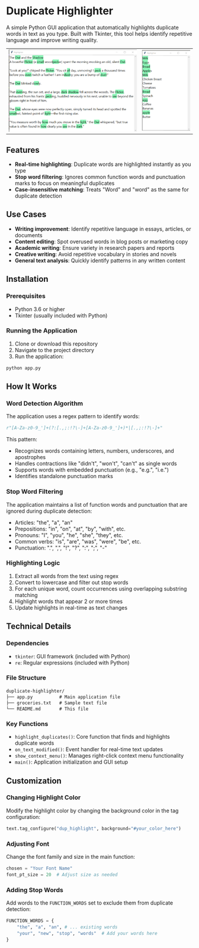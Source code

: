 # Duplicate Highlighter

A simple Python GUI application that automatically highlights duplicate words in text as you type. Built with Tkinter, this tool helps identify repetitive language and improve writing quality.

<table>
  <tr>
    <td align="center">
      <img src="Screenshot-1.png" width="600" alt="Main screenshot of the Duplicate Highlighter application">
    </td>
    <td align="center">
      <img src="Screenshot-2.png" width="225" alt="Smaller screenshot showing the highlighted text">
    </td>
  </tr>
</table>

## Features

- **Real-time highlighting**: Duplicate words are highlighted instantly as you type
- **Stop word filtering**: Ignores common function words and punctuation marks to focus on meaningful duplicates
- **Case-insensitive matching**: Treats "Word" and "word" as the same for duplicate detection

## Use Cases

- **Writing improvement**: Identify repetitive language in essays, articles, or documents
- **Content editing**: Spot overused words in blog posts or marketing copy
- **Academic writing**: Ensure variety in research papers and reports
- **Creative writing**: Avoid repetitive vocabulary in stories and novels
- **General text analysis**: Quickly identify patterns in any written content

## Installation

### Prerequisites

- Python 3.6 or higher
- Tkinter (usually included with Python)

### Running the Application

1. Clone or download this repository
2. Navigate to the project directory
3. Run the application:

```bash
python app.py
```

## How It Works

### Word Detection Algorithm

The application uses a regex pattern to identify words:

```python
r"[A-Za-z0-9_']+(?:[.,;:!?\-]+[A-Za-z0-9_']+)*|[.,;:!?\-]+"
```

This pattern:
- Recognizes words containing letters, numbers, underscores, and apostrophes
- Handles contractions like "didn't", "won't", "can't" as single words
- Supports words with embedded punctuation (e.g., "e.g.", "i.e.")
- Identifies standalone punctuation marks

### Stop Word Filtering

The application maintains a list of function words and punctuation that are ignored during duplicate detection:

- Articles: "the", "a", "an"
- Prepositions: "in", "on", "at", "by", "with", etc.
- Pronouns: "I", "you", "he", "she", "they", etc.
- Common verbs: "is", "are", "was", "were", "be", etc.
- Punctuation: ".", ",", "!", "?", ":", ";", "-"

### Highlighting Logic

1. Extract all words from the text using regex
2. Convert to lowercase and filter out stop words
3. For each unique word, count occurrences using overlapping substring matching
4. Highlight words that appear 2 or more times
5. Update highlights in real-time as text changes

## Technical Details

### Dependencies

- `tkinter`: GUI framework (included with Python)
- `re`: Regular expressions (included with Python)

### File Structure

```
duplicate-highlighter/
├── app.py          # Main application file
├── groceries.txt   # Sample text file
└── README.md       # This file
```

### Key Functions

- `highlight_duplicates()`: Core function that finds and highlights duplicate words
- `on_text_modified()`: Event handler for real-time text updates
- `show_context_menu()`: Manages right-click context menu functionality
- `main()`: Application initialization and GUI setup

## Customization

### Changing Highlight Color

Modify the highlight color by changing the background color in the tag configuration:

```python
text.tag_configure("dup_highlight", background="#your_color_here")
```

### Adjusting Font

Change the font family and size in the main function:

```python
chosen = "Your Font Name"
font_pt_size = 20  # Adjust size as needed
```

### Adding Stop Words

Add words to the `FUNCTION_WORDS` set to exclude them from duplicate detection:

```python
FUNCTION_WORDS = {
    "the", "a", "an", # ... existing words
    "your", "new", "stop", "words"  # Add your words here
}
```
